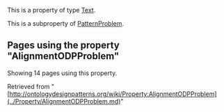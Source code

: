 This is a property of type [Text](../Type/Text.md "Type:Text").


This is a subproperty of [PatternProblem](../Property/PatternProblem.md "Property:PatternProblem").




  


## Pages using the property "AlignmentODPProblem"


Showing 14 pages using this property.



Retrieved from "[http://ontologydesignpatterns.org/wiki/Property:AlignmentODPProblem](../Property/AlignmentODPProblem.md)"